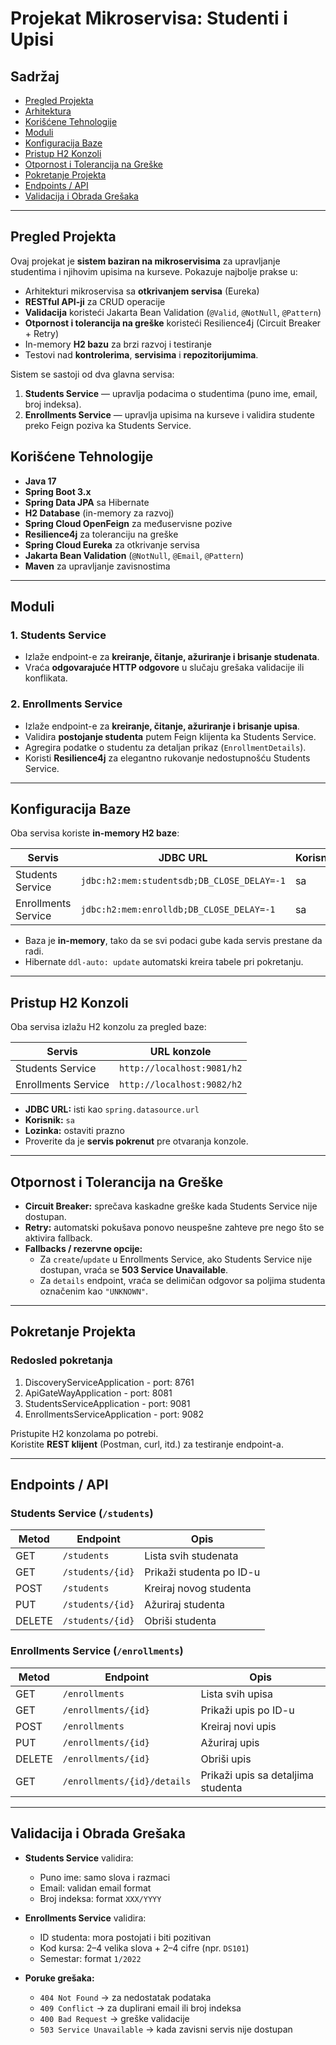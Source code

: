 # Projekat Mikroservisa: Studenti i Upisi

## Sadržaj

- [Pregled Projekta](#pregled-projekta)  
- [Arhitektura](#arhitektura)  
- [Korišćene Tehnologije](#korišćene-tehnologije)  
- [Moduli](#moduli)  
- [Konfiguracija Baze](#konfiguracija-baze)  
- [Pristup H2 Konzoli](#pristup-h2-konzoli)  
- [Otpornost i Tolerancija na Greške](#otpornost-i-tolerancija-na-greške)  
- [Pokretanje Projekta](#pokretanje-projekta)  
- [Endpoints / API](#endpoints--api)  
- [Validacija i Obrada Grešaka](#validacija-i-obrada-grešaka)  

---

## Pregled Projekta

Ovaj projekat je **sistem baziran na mikroservisima** za upravljanje studentima i njihovim upisima na kurseve. Pokazuje najbolje prakse u:

- Arhitekturi mikroservisa sa **otkrivanjem servisa** (Eureka)  
- **RESTful API-ji** za CRUD operacije  
- **Validacija** koristeći Jakarta Bean Validation (`@Valid`, `@NotNull`, `@Pattern`)  
- **Otpornost i tolerancija na greške** koristeći Resilience4j (Circuit Breaker + Retry)  
- In-memory **H2 bazu** za brzi razvoj i testiranje
- Testovi nad **kontrolerima**, **servisima** i **repozitorijumima**.

Sistem se sastoji od dva glavna servisa:

1. **Students Service** — upravlja podacima o studentima (puno ime, email, broj indeksa).  
2. **Enrollments Service** — upravlja upisima na kurseve i validira studente preko Feign poziva ka Students Service.  

## Korišćene Tehnologije

- **Java 17**  
- **Spring Boot 3.x**  
- **Spring Data JPA** sa Hibernate  
- **H2 Database** (in-memory za razvoj)  
- **Spring Cloud OpenFeign** za međuservisne pozive  
- **Resilience4j** za toleranciju na greške  
- **Spring Cloud Eureka** za otkrivanje servisa  
- **Jakarta Bean Validation** (`@NotNull`, `@Email`, `@Pattern`)  
- **Maven** za upravljanje zavisnostima  

---

## Moduli

### 1. Students Service
- Izlaže endpoint-e za **kreiranje, čitanje, ažuriranje i brisanje studenata**.   
- Vraća **odgovarajuće HTTP odgovore** u slučaju grešaka validacije ili konflikata.  

### 2. Enrollments Service
- Izlaže endpoint-e za **kreiranje, čitanje, ažuriranje i brisanje upisa**.  
- Validira **postojanje studenta** putem Feign klijenta ka Students Service.  
- Agregira podatke o studentu za detaljan prikaz (`EnrollmentDetails`).  
- Koristi **Resilience4j** za elegantno rukovanje nedostupnošću Students Service.  

---

## Konfiguracija Baze

Oba servisa koriste **in-memory H2 baze**:

| Servis               | JDBC URL                                         | Korisnik | Lozinka |
|---------------------|-------------------------------------------------|----------|---------|
| Students Service     | `jdbc:h2:mem:studentsdb;DB_CLOSE_DELAY=-1`     | sa       | (prazno)|
| Enrollments Service  | `jdbc:h2:mem:enrolldb;DB_CLOSE_DELAY=-1`       | sa       | (prazno)|

- Baza je **in-memory**, tako da se svi podaci gube kada servis prestane da radi.  
- Hibernate `ddl-auto: update` automatski kreira tabele pri pokretanju.  

---

## Pristup H2 Konzoli

Oba servisa izlažu H2 konzolu za pregled baze:

| Servis               | URL konzole                     |
|---------------------|---------------------------------|
| Students Service     | `http://localhost:9081/h2`      |
| Enrollments Service  | `http://localhost:9082/h2`      |

- **JDBC URL:** isti kao `spring.datasource.url`  
- **Korisnik:** `sa`  
- **Lozinka:** ostaviti prazno  
- Proverite da je **servis pokrenut** pre otvaranja konzole.  

---

## Otpornost i Tolerancija na Greške

- **Circuit Breaker:** sprečava kaskadne greške kada Students Service nije dostupan.  
- **Retry:** automatski pokušava ponovo neuspešne zahteve pre nego što se aktivira fallback.  
- **Fallbacks / rezervne opcije:**  
  - Za `create`/`update` u Enrollments Service, ako Students Service nije dostupan, vraća se **503 Service Unavailable**.  
  - Za `details` endpoint, vraća se delimičan odgovor sa poljima studenta označenim kao `"UNKNOWN"`.  

---

## Pokretanje Projekta

### Redosled pokretanja

1. DiscoveryServiceApplication - port: 8761
2. ApiGateWayApplication - port: 8081
3. StudentsServiceApplication - port: 9081
4. EnrollmentsServiceApplication - port: 9082
  
Pristupite H2 konzolama po potrebi.  
Koristite **REST klijent** (Postman, curl, itd.) za testiranje endpoint-a.  

---

## Endpoints / API

### Students Service (`/students`)
| Metod | Endpoint               | Opis                               |
|-------|-----------------------|-----------------------------------|
| GET   | `/students`            | Lista svih studenata              |
| GET   | `/students/{id}`       | Prikaži studenta po ID-u          |
| POST  | `/students`            | Kreiraj novog studenta            |
| PUT   | `/students/{id}`       | Ažuriraj studenta                 |
| DELETE| `/students/{id}`       | Obriši studenta                   |

### Enrollments Service (`/enrollments`)
| Metod | Endpoint                         | Opis                                         |
|-------|---------------------------------|---------------------------------------------|
| GET   | `/enrollments`                   | Lista svih upisa                            |
| GET   | `/enrollments/{id}`              | Prikaži upis po ID-u                         |
| POST  | `/enrollments`                   | Kreiraj novi upis                            |
| PUT   | `/enrollments/{id}`              | Ažuriraj upis                                |
| DELETE| `/enrollments/{id}`              | Obriši upis                                  |
| GET   | `/enrollments/{id}/details`      | Prikaži upis sa detaljima studenta          |

---

## Validacija i Obrada Grešaka

- **Students Service** validira:
  - Puno ime: samo slova i razmaci  
  - Email: validan email format  
  - Broj indeksa: format `XXX/YYYY`  

- **Enrollments Service** validira:
  - ID studenta: mora postojati i biti pozitivan  
  - Kod kursa: 2–4 velika slova + 2–4 cifre (npr. `DS101`)  
  - Semestar: format `1/2022`  

- **Poruke grešaka:**
  - `404 Not Found` → za nedostatak podataka  
  - `409 Conflict` → za duplirani email ili broj indeksa  
  - `400 Bad Request` → greške validacije  
  - `503 Service Unavailable` → kada zavisni servis nije dostupan
